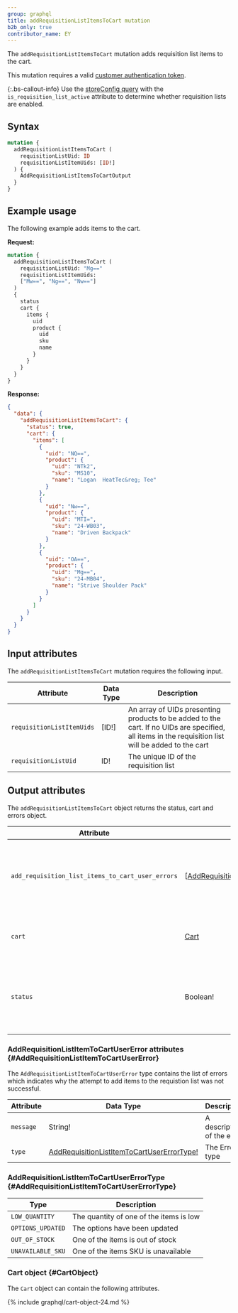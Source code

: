 ```yaml
---
group: graphql
title: addRequisitionListItemsToCart mutation
b2b_only: true
contributor_name: EY
---
```

The `addRequisitionListItemsToCart` mutation adds requisition list items to the cart.

This mutation requires a valid [customer authentication token]({{page.baseurl}}/graphql/mutations/generate-customer-token.html).

{:.bs-callout-info}
Use the [storeConfig query]({{page.baseurl}}/graphql/queries/store-config.html) with the `is_requisition_list_active` attribute to determine whether requisition lists are enabled.

## Syntax

```graphql
mutation {
  addRequisitionListItemsToCart (
    requisitionListUid: ID
    requisitionListItemUids: [ID!]
  ) {
    AddRequisitionListItemsToCartOutput
  }
}
```

## Example usage

The following example adds items to the cart.

**Request:**

```graphql
mutation {
  addRequisitionListItemsToCart (
    requisitionListUid: "Mg=="
    requisitionListItemUids:
    ["Mw==", "Ng==", "Nw=="]
  )
  {
    status
    cart {
      items {
        uid
        product {
          uid
          sku
          name
        }
      }
    }
  }
}
```

**Response:**

``` json
{
  "data": {
    "addRequisitionListItemsToCart": {
      "status": true,
      "cart": {
        "items": [
          {
            "uid": "NQ==",
            "product": {
              "uid": "NTk2",
              "sku": "MS10",
              "name": "Logan  HeatTec&reg; Tee"
            }
          },
          {
            "uid": "Nw==",
            "product": {
              "uid": "MTI=",
              "sku": "24-WB03",
              "name": "Driven Backpack"
            }
          },
          {
            "uid": "OA==",
            "product": {
              "uid": "Mg==",
              "sku": "24-MB04",
              "name": "Strive Shoulder Pack"
            }
          }
        ]
      }
    }
  }
}
```

## Input attributes

The `addRequisitionListItemsToCart` mutation requires the following input.

Attribute |  Data Type | Description
--- | --- | ---
`requisitionListItemUids`| [ID!] | An array of UIDs presenting products to be added to the cart. If no UIDs are specified, all items in the requisition list will be added to the cart
`requisitionListUid`| ID! | The unique ID of the requisition list

## Output attributes

The `addRequisitionListItemsToCart` object returns the status, cart and errors object.

Attribute |  Data Type | Description
--- | --- | ---
`add_requisition_list_items_to_cart_user_errors` | [[AddRequisitionListItemToCartUserError!](#AddRequisitionListItemToCartUserError)] | Indicates why the attempt to add items to the requistion list was not successful
`cart` | [Cart](#CartObject) | The cart after adding requisition list items.
`status` | Boolean! | Indicates whether the attempt to add items to the requisition list was successful

### AddRequisitionListItemToCartUserError attributes {#AddRequisitionListItemToCartUserError}

The `AddRequisitionListItemToCartUserError` type contains the list of errors which indicates why the attempt to add items to the requistion list was not successful.

Attribute |  Data Type | Description
--- | --- | ---
`message` | String! | A description of the error
`type` | [AddRequisitionListItemToCartUserErrorType!](#AddRequisitionListItemToCartUserErrorType) | The Error type

### AddRequisitionListItemToCartUserErrorType {#AddRequisitionListItemToCartUserErrorType}

Type | Description
--- | ---
`LOW_QUANTITY` | The quantity of one of the items is low
`OPTIONS_UPDATED` | The options have been updated
`OUT_OF_STOCK` | One of the items is out of stock
`UNAVAILABLE_SKU` | One of the items SKU is unavailable

### Cart object {#CartObject}

The `Cart` object can contain the following attributes.

{% include graphql/cart-object-24.md %}
